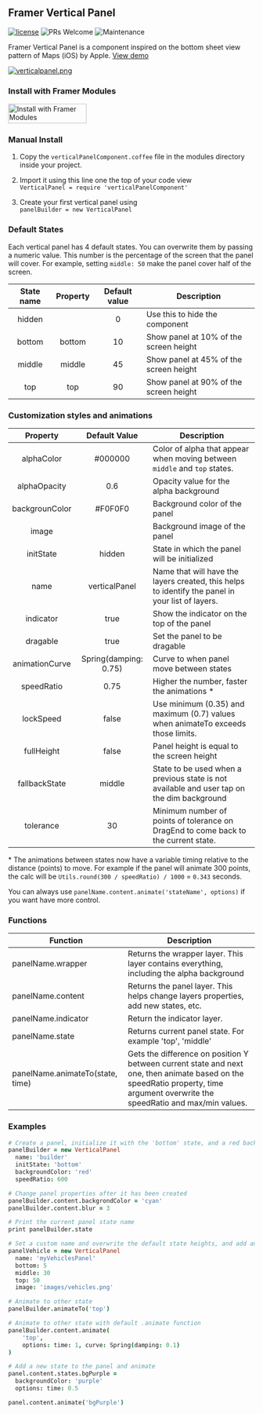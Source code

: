 ## Framer Vertical Panel
[![license](https://img.shields.io/github/license/bpxl-labs/RemoteLayer.svg)](https://opensource.org/licenses/MIT)
![PRs Welcome](https://img.shields.io/badge/PRs-welcome-brightgreen.svg)
![Maintenance](https://img.shields.io/maintenance/yes/2018.svg)

Framer Vertical Panel is a component inspired on the bottom sheet view pattern of Maps (iOS) by Apple. [View demo](https://framer.cloud/WNLzV)

[![verticalpanel.png](https://s1.postimg.org/75635n4agv/verticalpanel.png)](https://postimg.org/image/2ikg4y5qt7/)


### Install with Framer Modules

<a href='https://open.framermodules.com/Vertical Panel'>
    <img alt='Install with Framer Modules'
    src='https://www.framermodules.com/assets/badge@2x.png' width='160' height='40' />
</a>

### Manual Install

1. Copy the `verticalPanelComponent.coffee` file in the modules directory inside your project.

2. Import it using this line one the top of your code view   
`VerticalPanel = require 'verticalPanelComponent'`

3. Create your first vertical panel using  
`panelBuilder = new VerticalPanel`

### Default States

Each vertical panel has 4 default states. You can overwrite them by passing a numeric value. This number is the percentage of the screen that the panel will cover. For example, setting `middle: 50` make the panel cover half of the screen.

| State name |   Property   | Default value | Description                    |
| :--------: | :----------: | :-----------: | ------------------------------ |
|   hidden   |              |       0       | Use this to hide the component |
|   bottom   | bottom |      10       | Show panel at 10% of the screen height  |
|   middle   | middle |      45       | Show panel at 45% of the screen height  |
|    top     |  top  |      90       | Show panel at 90% of the screen height  |


### Customization styles and animations

|    Property    | Default Value | Description                              |
| :------------: | :-----------: | ---------------------------------------- |
|   alphaColor   |    #000000    | Color of alpha that appear when moving between `middle` and `top` states. |
|   alphaOpacity |    0.6        | Opacity value for the alpha background |
| backgrounColor |    #F0F0F0    | Background color of the panel            |
|     image      |               | Background image of the panel            |
|   initState    |    hidden     | State in which the panel will be initialized |
|      name      | verticalPanel | Name that will have the layers created, this helps to identify the panel in your list of layers. |
|      indicator | true          | Show the indicator on the top of the panel |
|      dragable  | true          | Set the panel to be dragable |
| animationCurve | Spring(damping: 0.75) | Curve to when panel move between states |
| speedRatio     | 0.75           | Higher the number, faster the animations * |
| lockSpeed     | false           | Use minimum (0.35) and maximum (0.7) values when animateTo exceeds those limits. |
| fullHeight     | false           | Panel height is equal to the screen height |
| fallbackState  | middle          | State to be used when a previous state is not available and user tap on the dim background |
| tolerance     | 30           | Minimum number of points of tolerance on DragEnd to come back to the current state.  |


\* The animations between states now have a variable timing relative to the distance (points) to move. For example if the panel will animate 300 points, the calc will be `Utils.round(300 / speedRatio) / 1000` = `0.343` seconds.

You can always use `panelName.content.animate('stateName', options)` if you want have more control.

### Functions

| Function          | Description          |
| ----------------- | -------------------- |
| panelName.wrapper | Returns the wrapper layer. This layer contains everything, including the alpha background |
| panelName.content | Returns the panel layer. This helps change layers properties, add new states, etc. |
| panelName.indicator | Return the indicator layer. |
| panelName.state | Returns current panel state. For example 'top', 'middle' |
| panelName.animateTo(state, time) | Gets the difference on position Y between current state and next one, then animate based on the speedRatio property, time argument overwrite the speedRatio and max/min values. |

### Examples

```coffeescript
# Create a panel, initialize it with the 'bottom' state, and a red background
panelBuilder = new VerticalPanel
  name: 'builder'
  initState: 'bottom'
  backgroundColor: 'red'
  speedRatio: 600

# Change panel properties after it has been created
panelBuilder.content.backgrondColor = 'cyan'
panelBuilder.content.blur = 3

# Print the current panel state name
print panelBuilder.state

# Set a custom name and overwrite the default state heights, and add an image as background
panelVehicle = new VerticalPanel
  name: 'myVehiclesPanel'
  bottom: 5
  middle: 30
  top: 50
  image: 'images/vehicles.png'

# Animate to other state
panelBuilder.animateTo('top')

# Animate to other state with default .animate function
panelBuilder.content.animate(
	'top',
    options: time: 1, curve: Spring(damping: 0.1)
)

# Add a new state to the panel and animate
panel.content.states.bgPurple =
  backgroundColor: 'purple'
  options: time: 0.5

panel.content.animate('bgPurple')
```
